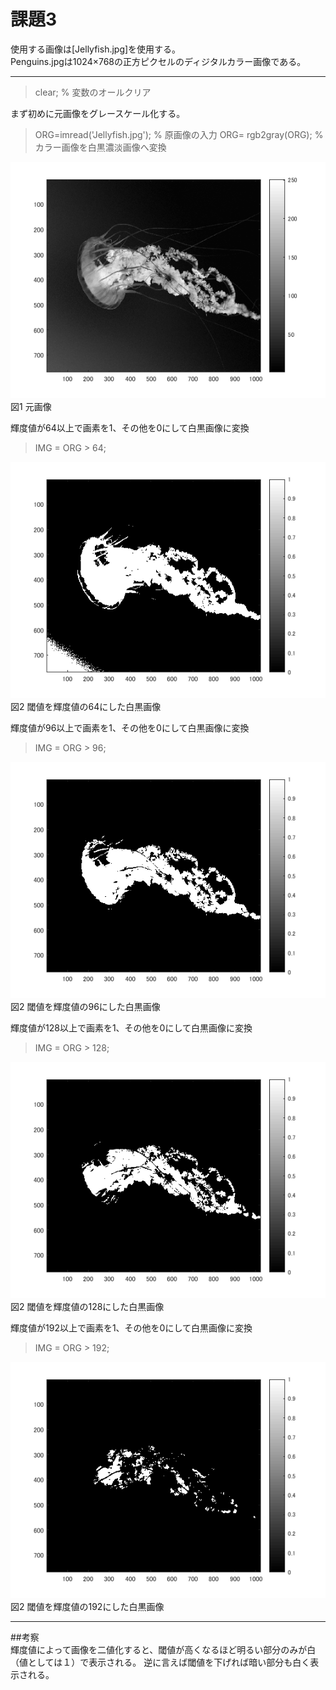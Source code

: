 # 課題3

使用する画像は[Jellyfish.jpg]を使用する。  
Penguins.jpgは1024×768の正方ピクセルのディジタルカラー画像である。　　

---  
> clear; % 変数のオールクリア  

まず初めに元画像をグレースケール化する。  
> ORG=imread('Jellyfish.jpg'); % 原画像の入力
> ORG= rgb2gray(ORG); % カラー画像を白黒濃淡画像へ変換

![3-1.png](https://github.com/noritama101/MATLAB-Image-Processing-Technology/blob/master/%E8%AA%B2%E9%A1%8C/Images/3/3-1.png)  
図1 元画像  

輝度値が64以上で画素を1、その他を0にして白黒画像に変換
> IMG = ORG > 64; 

![3-2.png](https://github.com/noritama101/MATLAB-Image-Processing-Technology/blob/master/%E8%AA%B2%E9%A1%8C/Images/3/3-2.png)  
図2 閾値を輝度値の64にした白黒画像　　

輝度値が96以上で画素を1、その他を0にして白黒画像に変換
> IMG = ORG > 96; 

![3-3.png](https://github.com/noritama101/MATLAB-Image-Processing-Technology/blob/master/%E8%AA%B2%E9%A1%8C/Images/3/3-3.png)  
図2 閾値を輝度値の96にした白黒画像

輝度値が128以上で画素を1、その他を0にして白黒画像に変換
> IMG = ORG > 128; 

![3-4.png](https://github.com/noritama101/MATLAB-Image-Processing-Technology/blob/master/%E8%AA%B2%E9%A1%8C/Images/3/3-4.png)  
図2 閾値を輝度値の128にした白黒画像

輝度値が192以上で画素を1、その他を0にして白黒画像に変換
> IMG = ORG > 192; 

![3-5.png](https://github.com/noritama101/MATLAB-Image-Processing-Technology/blob/master/%E8%AA%B2%E9%A1%8C/Images/3/3-5.png)  
図2 閾値を輝度値の192にした白黒画像

---
##考察  
輝度値によって画像を二値化すると、閾値が高くなるほど明るい部分のみが白（値としては１）で表示される。
逆に言えば閾値を下げれば暗い部分も白く表示される。
